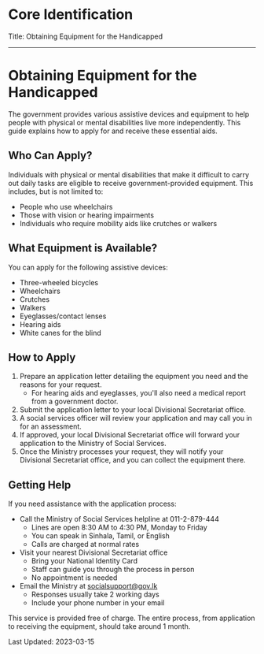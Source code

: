 # Core Identification
Title: Obtaining Equipment for the Handicapped

---
# Obtaining Equipment for the Handicapped

The government provides various assistive devices and equipment to help people with physical or mental disabilities live more independently. This guide explains how to apply for and receive these essential aids.

## Who Can Apply?
Individuals with physical or mental disabilities that make it difficult to carry out daily tasks are eligible to receive government-provided equipment. This includes, but is not limited to:

- People who use wheelchairs
- Those with vision or hearing impairments
- Individuals who require mobility aids like crutches or walkers

## What Equipment is Available?
You can apply for the following assistive devices:

- Three-wheeled bicycles
- Wheelchairs
- Crutches
- Walkers
- Eyeglasses/contact lenses
- Hearing aids
- White canes for the blind

## How to Apply

1. Prepare an application letter detailing the equipment you need and the reasons for your request.
   - For hearing aids and eyeglasses, you'll also need a medical report from a government doctor.
2. Submit the application letter to your local Divisional Secretariat office.
3. A social services officer will review your application and may call you in for an assessment.
4. If approved, your local Divisional Secretariat office will forward your application to the Ministry of Social Services.
5. Once the Ministry processes your request, they will notify your Divisional Secretariat office, and you can collect the equipment there.

## Getting Help

If you need assistance with the application process:

- Call the Ministry of Social Services helpline at 011-2-879-444 
  - Lines are open 8:30 AM to 4:30 PM, Monday to Friday
  - You can speak in Sinhala, Tamil, or English
  - Calls are charged at normal rates
- Visit your nearest Divisional Secretariat office
  - Bring your National Identity Card
  - Staff can guide you through the process in person
  - No appointment is needed
- Email the Ministry at socialsupport@gov.lk
  - Responses usually take 2 working days
  - Include your phone number in your email

This service is provided free of charge. The entire process, from application to receiving the equipment, should take around 1 month.

Last Updated: 2023-03-15
